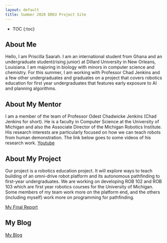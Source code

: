 ```yaml
---
layout: default
title: Summer 2020 DREU Project Site
---
```


* TOC
{:toc}

## About Me

Hello, I am Priscilla Saarah. I am an international student from Ghana and an undergraduate student(rising junior) at Dillard University in New Orleans, Louisiana. I am majoring in biology with minors in computer science and chemistry. For this summer, I am working with Professor Chad Jenkins and a few other undergraduates and graduates on a project that covers robotics education for first year undergraduates that features early exposure to AI and planning algorithms.

## About My Mentor

I am a member of the team of Professor Odest Chadwicke Jenkins (Chad Jenkins for short). He is a faculty in Computer Science at the University of Michigan and also the Associate Director of the Michigan Robotics Institute. His research interests are particularly focused on how we can teach robots from human demonstration. The link below goes to some videos of his research work.
[Youtube](https://www.youtube.com/playlist?list=PL0Dw9tJ_j_k5Vse2bnpDfEZO4XnCVpvcW) 


## About My Project

Our project is a robotics education project. It will explore ways to teach building of an omni-drive robot platform and its autonomous pathfinding to first-year undergraduates. We are working on developing ROB 102 and ROB 103 which are first year robotics courses for the University of Michigan. Some members of my team work more on the platform end, and the others (including myself) work more on programming for pathfinding.

[My Final Report](files/finalreport.pdf)

## My Blog

[My Blog](blog.html)
